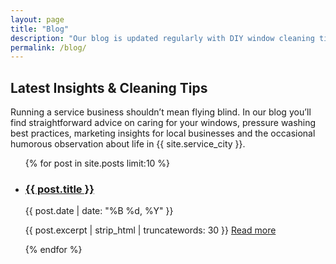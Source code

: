 ```yaml
---
layout: page
title: "Blog"
description: "Our blog is updated regularly with DIY window cleaning tips, local news and marketing insights to help Huntsville residents keep their properties shining."
permalink: /blog/
---
```


## Latest Insights & Cleaning Tips

Running a service business shouldn’t mean flying blind. In our blog you’ll find straightforward advice on caring for your windows, pressure washing best practices, marketing insights for local businesses and the occasional humorous observation about life in {{ site.service_city }}.

<ul class="post-list">
{% for post in site.posts limit:10 %}
  <li>
    <h3><a href="{{ post.url }}">{{ post.title }}</a></h3>
    <p class="post-meta">{{ post.date | date: "%B %d, %Y" }}</p>
    <p>{{ post.excerpt | strip_html | truncatewords: 30 }} <a class="read-more" href="{{ post.url }}">Read more</a></p>
  </li>
{% endfor %}
</ul>
